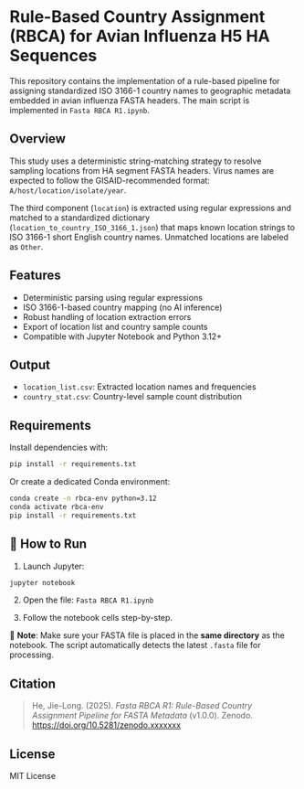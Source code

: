 # Rule-Based Country Assignment (RBCA) for Avian Influenza H5 HA Sequences

This repository contains the implementation of a rule-based pipeline for assigning standardized ISO 3166-1 country names to geographic metadata embedded in avian influenza FASTA headers. The main script is implemented in `Fasta RBCA R1.ipynb`.

## Overview

This study uses a deterministic string-matching strategy to resolve sampling locations from HA segment FASTA headers. Virus names are expected to follow the GISAID-recommended format:  
`A/host/location/isolate/year`.  

The third component (`location`) is extracted using regular expressions and matched to a standardized dictionary (`location_to_country_ISO_3166_1.json`) that maps known location strings to ISO 3166-1 short English country names. Unmatched locations are labeled as `Other`.

## Features

- Deterministic parsing using regular expressions
- ISO 3166-1-based country mapping (no AI inference)
- Robust handling of location extraction errors
- Export of location list and country sample counts
- Compatible with Jupyter Notebook and Python 3.12+

## Output

- `location_list.csv`: Extracted location names and frequencies
- `country_stat.csv`: Country-level sample count distribution

## Requirements

Install dependencies with:

```bash
pip install -r requirements.txt
```

Or create a dedicated Conda environment:

```bash
conda create -n rbca-env python=3.12
conda activate rbca-env
pip install -r requirements.txt
```

## 🚀 How to Run

1. Launch Jupyter:

```bash
jupyter notebook
```

2. Open the file: `Fasta RBCA R1.ipynb`

3. Follow the notebook cells step-by-step.

📂 **Note**: Make sure your FASTA file is placed in the **same directory** as the notebook. The script automatically detects the latest `.fasta` file for processing.

## Citation

> He, Jie-Long. (2025). *Fasta RBCA R1: Rule-Based Country Assignment Pipeline for FASTA Metadata* (v1.0.0). Zenodo. https://doi.org/10.5281/zenodo.xxxxxxx

## License

MIT License
